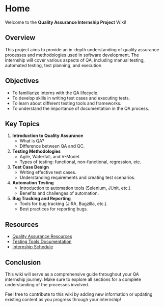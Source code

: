 # Home

Welcome to the **Quality Assurance Internship Project** Wiki!

## Overview
This project aims to provide an in-depth understanding of quality assurance processes and methodologies used in software development. The internship will cover various aspects of QA, including manual testing, automated testing, test planning, and execution.

## Objectives
- To familiarize interns with the QA lifecycle.
- To develop skills in writing test cases and executing tests.
- To learn about different testing tools and frameworks.
- To understand the importance of documentation in the QA process.

## Key Topics
1. **Introduction to Quality Assurance**  
   - What is QA?  
   - Difference between QA and QC.
2. **Testing Methodologies**  
   - Agile, Waterfall, and V-Model.  
   - Types of testing: functional, non-functional, regression, etc.
3. **Test Case Design**  
   - Writing effective test cases.  
   - Understanding requirements and creating test scenarios.
4. **Automation Testing**  
   - Introduction to automation tools (Selenium, JUnit, etc.).  
   - Benefits and challenges of automation.
5. **Bug Tracking and Reporting**  
   - Tools for bug tracking (JIRA, Bugzilla, etc.).  
   - Best practices for reporting bugs.

## Resources
- [Quality Assurance Resources](link-to-resources)
- [Testing Tools Documentation](link-to-tools-docs)
- [Internship Schedule](link-to-schedule)

## Conclusion
This wiki will serve as a comprehensive guide throughout your QA internship journey. Make sure to explore all sections for a complete understanding of the processes involved.

Feel free to contribute to this wiki by adding new information or updating existing content as you progress through your internship!